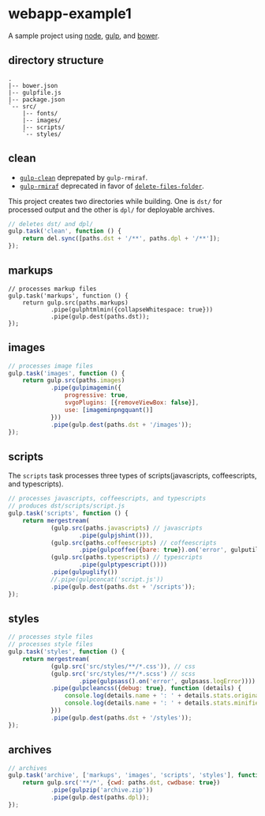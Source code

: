 # webapp-example1

A sample project using [node](https://www.npmjs.com/), [gulp](http://gulpjs.com/), and [bower](http://bower.io/).

## directory structure
```
.
|-- bower.json
|-- gulpfile.js
|-- package.json
`-- src/
    |-- fonts/
    |-- images/
    |-- scripts/
    `-- styles/
```

## clean
* [`gulp-clean`](https://www.npmjs.com/package/gulp-clean) deprepated by `gulp-rmiraf`.
* [`gulp-rmiraf`](https://www.npmjs.com/package/gulp-rimraf) deprecated in favor of [`delete-files-folder`](https://github.com/gulpjs/gulp/blob/master/docs/recipes/delete-files-folder.md).

This project creates two directories while building. One is `dst/` for processed output and the other is `dpl/` for deployable archives.
```javascript
// deletes dst/ and dpl/
gulp.task('clean', function () {
    return del.sync([paths.dst + '/**', paths.dpl + '/**']);
});
```

## markups
```
// processes markup files
gulp.task('markups', function () {
    return gulp.src(paths.markups)
            .pipe(gulphtmlmin({collapseWhitespace: true}))
            .pipe(gulp.dest(paths.dst));
});
```

## images
```javascript
// processes image files
gulp.task('images', function () {
    return gulp.src(paths.images)
            .pipe(gulpimagemin({
                progressive: true,
                svgoPlugins: [{removeViewBox: false}],
                use: [imageminpngquant()]
            }))
            .pipe(gulp.dest(paths.dst + '/images'));
});
```

## scripts
The `scripts` task processes three types of scripts(javascripts, coffeescripts, and typescripts).
```javascript
// processes javascripts, coffeescripts, and typescripts
// produces dst/scripts/script.js
gulp.task('scripts', function () {
    return mergestream(
            (gulp.src(paths.javascripts) // javascripts
                    .pipe(gulpjshint())),
            (gulp.src(paths.coffeescripts) // coffeescripts
                    .pipe(gulpcoffee({bare: true}).on('error', gulputil.log))),
            (gulp.src(paths.typescripts) // typescripts
                    .pipe(gulptypescript())))
            .pipe(gulpuglify())
            //.pipe(gulpconcat('script.js'))
            .pipe(gulp.dest(paths.dst + '/scripts'));
});
```

## styles
```javascript
// processes style files
// processes style files
gulp.task('styles', function () {
    return mergestream(
            (gulp.src('src/styles/**/*.css')), // css
            (gulp.src('src/styles/**/*.scss') // scss
                    .pipe(gulpsass().on('error', gulpsass.logError))))
            .pipe(gulpcleancss({debug: true}, function (details) {
                console.log(details.name + ': ' + details.stats.originalSize);
                console.log(details.name + ': ' + details.stats.minifiedSize);
            }))
            .pipe(gulp.dest(paths.dst + '/styles'));
});
```

## archives
```javascript
// archives
gulp.task('archive', ['markups', 'images', 'scripts', 'styles'], function () {
    return gulp.src('**/*', {cwd: paths.dst, cwdbase: true})
            .pipe(gulpzip('archive.zip'))
            .pipe(gulp.dest(paths.dpl));
});
```
